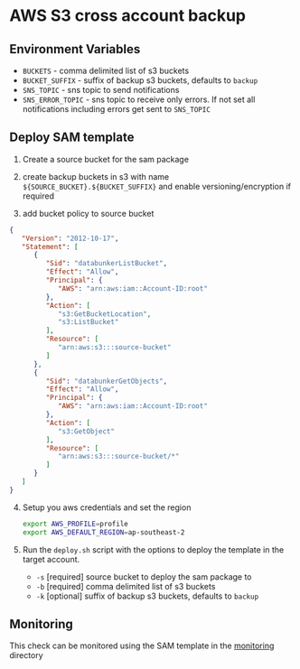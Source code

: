 # AWS S3 cross account backup

## Environment Variables

- `BUCKETS` - comma delimited list of s3 buckets
- `BUCKET_SUFFIX` - suffix of backup s3 buckets, defaults to `backup`
- `SNS_TOPIC` - sns topic to send notifications
- `SNS_ERROR_TOPIC` - sns topic to receive only errors. If not set all notifications including errors get sent to `SNS_TOPIC`

## Deploy SAM template

1. Create a source bucket for the sam package

2. create backup buckets in s3 with name `${SOURCE_BUCKET}.${BUCKET_SUFFIX}` and enable versioning/encryption if required

3. add bucket policy to source bucket

```json
{
   "Version": "2012-10-17",
   "Statement": [
      {
         "Sid": "databunkerListBucket",
         "Effect": "Allow",
         "Principal": {
            "AWS": "arn:aws:iam::Account-ID:root"
         },
         "Action": [
            "s3:GetBucketLocation",
            "s3:ListBucket"
         ],
         "Resource": [
            "arn:aws:s3:::source-bucket"
         ]
      },
      {
         "Sid": "databunkerGetObjects",
         "Effect": "Allow",
         "Principal": {
            "AWS": "arn:aws:iam::Account-ID:root"
         },
         "Action": [
            "s3:GetObject"
         ],
         "Resource": [
            "arn:aws:s3:::source-bucket/*"
         ]
      }
   ]
}

```

4. Setup you aws credentials and set the region

    ```bash
    export AWS_PROFILE=profile
    export AWS_DEFAULT_REGION=ap-southeast-2
    ```

5. Run the `deploy.sh` script with the options to deploy the template in the target account.

    - `-s` [required] source bucket to deploy the sam package to
    - `-b` [required] comma delimited list of s3 buckets
    - `-k` [optional] suffix of backup s3 buckets, defaults to `backup`

## Monitoring

This check can be monitored using the SAM template in the [monitoring](monitoring/README.md) directory
